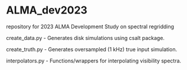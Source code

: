 # ALMA_dev2023
repository for 2023 ALMA Development Study on spectral regridding

create_data.py - Generates disk simulations using csalt package.

create_truth.py - Generates oversampled (1 kHz) true input simulation.

interpolators.py - Functions/wrappers for interpolating visibility spectra.
